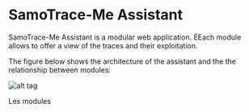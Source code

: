 SamoTrace-Me Assistant
========

SamoTrace-Me Assistant is a modular web application. EEach module allows to offer a view of the traces and their exploitation.

The figure below shows the architecture of the assistant and the the relationship between modules:
 


![alt tag](https://github.com/fderbel/Assistant-Samo-Trace-Me/blob/master/images/architotale.jpeg)


Les modules 
